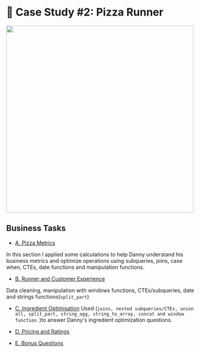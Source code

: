 # 🍕 Case Study #2: Pizza Runner
<img src="https://8weeksqlchallenge.com/images/case-study-designs/2.png" width="500" height="500">

## Business Tasks
* [A. Pizza Metrics](https://github.com/toludoyin/8-week-sql-challenge/blob/main/Case-Study-%232-Pizza-Runner/SQL-Syntax/A.-Pizza-Metrics.sql)

In this section I applied some calculations to help Danny understand his business metrics and optimize operations using subqueries, joins, case when, CTEs, date functions and manipulation functions.

* [B. Runner and Customer Experience](https://github.com/toludoyin/8-week-sql-challenge/blob/main/Case-Study-%232-Pizza-Runner/SQL-Syntax/B-Runner-and-Customer-Experience.sql)

Data cleaning, manipulation with windows functions, CTEs/subqueries, date and strings functions(```split_part```)

* [C. Ingredient Optimisation](https://github.com/toludoyin/8-week-sql-challenge/blob/main/Case-Study-%232-Pizza-Runner/SQL-Syntax/C-Ingredient-Optimisation.sql)
Used (```joins, nested subqueries/CTEs, union all, split_part, string_agg, string_to_array, concat and window function ```)to answer Danny's ingredient optimization questions.

* [D. Pricing and Ratings](https://github.com/toludoyin/8-week-sql-challenge/blob/main/Case-Study-%232-Pizza-Runner/SQL-Syntax/D.%20Pricing-and-Ratings.sql)

* [E. Bonus Questions](https://github.com/toludoyin/8-week-sql-challenge/blob/main/Case-Study-%232-Pizza-Runner/SQL-Syntax/D.%20Pricing-and-Ratings.sql)


